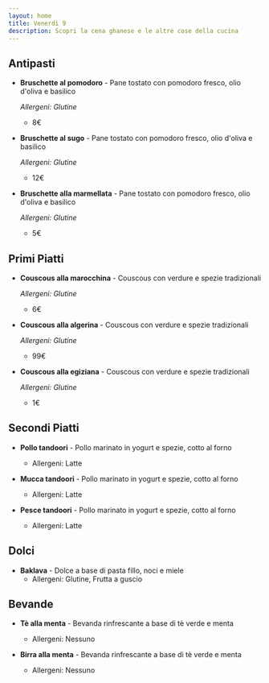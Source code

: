 ```yaml
---
layout: home
title: Venerdì 9
description: Scopri la cena ghanese e le altre cose della cucina
---
```



## Antipasti ##
- **Bruschette al pomodoro** - Pane tostato con pomodoro fresco, olio d'oliva e basilico

  *Allergeni: Glutine*
  - 8€

- **Bruschette al sugo** - Pane tostato con pomodoro fresco, olio d'oliva e basilico

  *Allergeni: Glutine*
  - 12€

- **Bruschette alla marmellata** - Pane tostato con pomodoro fresco, olio d'oliva e basilico

  *Allergeni: Glutine*
  - 5€

## Primi Piatti ##
- **Couscous alla marocchina** - Couscous con verdure e spezie tradizionali

  *Allergeni: Glutine*
  - 6€

- **Couscous alla algerina** - Couscous con verdure e spezie tradizionali
  
  *Allergeni: Glutine*
  - 99€

- **Couscous alla egiziana** - Couscous con verdure e spezie tradizionali
  
  *Allergeni: Glutine*
  - 1€

## Secondi Piatti ##
- **Pollo tandoori** - Pollo marinato in yogurt e spezie, cotto al forno
  - Allergeni: Latte

- **Mucca tandoori** - Pollo marinato in yogurt e spezie, cotto al forno
  - Allergeni: Latte

- **Pesce tandoori** - Pollo marinato in yogurt e spezie, cotto al forno
  - Allergeni: Latte

## Dolci
- **Baklava** - Dolce a base di pasta fillo, noci e miele
  - Allergeni: Glutine, Frutta a guscio

## Bevande
- **Tè alla menta** - Bevanda rinfrescante a base di tè verde e menta
  - Allergeni: Nessuno

- **Birra alla menta** - Bevanda rinfrescante a base di tè verde e menta
  - Allergeni: Nessuno
